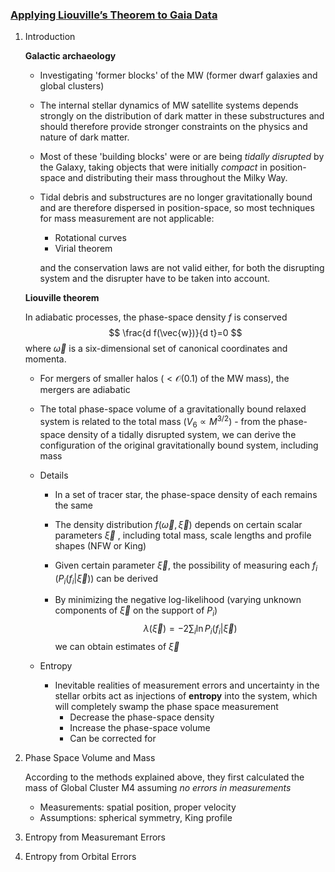 ### [Applying Liouville’s Theorem to Gaia Data](http://arxiv.org/abs/1907.00987)

1. Introduction

   **Galactic archaeology** 

   - Investigating 'former blocks' of the MW (former dwarf galaxies and global clusters)
   - The internal stellar dynamics of MW satellite systems depends strongly on the distribution of dark matter in these substructures and should therefore provide stronger constraints on the physics and nature of dark matter.

   - Most of these 'building blocks' were or are being *tidally disrupted* by the Galaxy, taking objects that were initially *compact* in position-space and distributing their mass throughout the Milky Way.

   - Tidal debris and substructures are no longer gravitationally bound and are therefore dispersed in position-space, so most techniques for mass measurement are not applicable:

     - Rotational curves
     - Virial theorem

     and the conservation laws are not valid either, for both the disrupting system and the disrupter have to be taken into account.

   **Liouville theorem**

   In adiabatic processes, the phase-space density $f$ is conserved
   $$
   \frac{d f(\vec{w})}{d t}=0
   $$
   where $\vec{\omega}$ is a six-dimensional set of canonical coordinates and momenta.

   - For mergers of smaller halos ($< \mathcal{O}(0.1)$ of the MW mass), the mergers are adiabatic

   - The total phase-space volume of a gravitationally bound relaxed system is related to the total mass ($V_{6} \propto M^{3 / 2}$) - from the phase-space density of a tidally disrupted system, we can derive the configuration of the original gravitationally bound system, including mass

   - Details

     - In a set of tracer star, the phase-space density of each remains the same

     - The density distribution $f(\vec\omega,\vec\xi)$ depends on certain scalar parameters $\vec\xi$ , including total mass, scale lengths and profile shapes (NFW or King)

     - Given certain parameter $\vec\xi$, the possibility of measuring each $f_i$ ($P_i(f_i|\vec\xi)$) can be derived

     - By minimizing the negative log-likelihood (varying unknown components of $\vec\xi$ on the support of $P_i$)
       $$
       \lambda(\vec{\xi})=-2 \sum_{i} \ln P_{i}\left(f_{i} | \vec{\xi}\right)
       $$
       we can obtain estimates of $\vec\xi$

   - Entropy

     - Inevitable realities of measurement errors and uncertainty in the stellar orbits act as injections of **entropy** into the system, which will completely swamp the phase space measurement
       - Decrease the phase-space density
       - Increase the phase-space volume
       - Can be corrected for

2. Phase Space Volume and Mass

   According to the methods explained above, they first calculated the mass of Global Cluster M4 assuming *no errors in measurements*

   - Measurements: spatial position, proper velocity
   - Assumptions: spherical symmetry, King profile

3. Entropy from Measuremant Errors

4. Entropy from Orbital Errors



